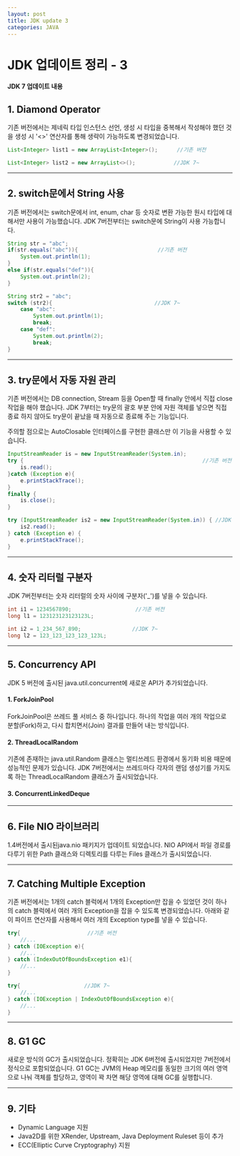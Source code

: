 ```yaml
---
layout: post
title: JDK update 3
categories: JAVA
---
```


# JDK 업데이트 정리 - 3

#### JDK 7 업데이트 내용

## 1.  Diamond Operator

기존 버전에서는 제네릭 타입 인스턴스 선언, 생성 시 타입을 중복해서 작성해야 했던 것을 생성 시 '<>' 연산자를 통해 생략이 가능하도록 변경되었습니다.

```java
List<Integer> list1 = new ArrayList<Integer>();      //기존 버전

List<Integer> list2 = new ArrayList<>();            //JDK 7~
```



---



## 2. switch문에서 String 사용

기존 버전에서는 switch문에서 int, enum, char 등 숫자로 변환 가능한 원시 타입에 대해서만 사용이 가능했습니다. JDK  7버전부터는 switch문에 String이 사용 가능합니다.

```java
String str = "abc";
if(str.equals("abc")){                         //기존 버전
	System.out.println(1);
}
else if(str.equals("def")){
	System.out.println(2);
}

String str2 = "abc";
switch (str2){                                //JDK 7~
    case "abc":
        System.out.println(1);
        break;
    case "def":
        System.out.println(2);
        break;
}
```

---



## 3.  try문에서 자동 자원 관리

기존 버전에서는 DB connection, Stream 등을 Open할 때 finally 안에서 직접 close 작업을 해야 했습니다. JDK 7부터는 try문의 괄호 부분 안에 자원 객체를 넣으면 직접 종료 하지 않아도 try문이 끝났을 때 자동으로 종료해 주는 기능입니다.

주의할 점으로는 AutoClosable 인터페이스를 구현한 클래스만 이 기능을 사용할 수 있습니다.

```java
InputStreamReader is = new InputStreamReader(System.in);
try {                                                        //기존 버전
    is.read();
}catch (Exception e){
    e.printStackTrace();
}
finally {
    is.close();
}

try (InputStreamReader is2 = new InputStreamReader(System.in)) { //JDK 7~
    is2.read();
} catch (Exception e) {
    e.printStackTrace();
}
```

---



## 4. 숫자 리터럴  구분자

 JDK 7버전부터는 숫자 리터럴의 숫자 사이에 구분자('_')를 넣을 수 있습니다.

```java
int i1 = 1234567890;                    //기존 버전
long l1 = 123123123123123L;

int i2 = 1_234_567_890;                //JDK 7~
long l2 = 123_123_123_123_123L;
```

---



## 5.  Concurrency API

JDK 5 버전에 출시된 java.util.concurrent에 새로운 API가 추가되었습니다.



####	 1. ForkJoinPool

ForkJoinPool은 쓰레드 풀 서비스 중 하나입니다. 하나의 작업을 여러 개의 작업으로 분할(Fork)하고, 다시 합치면서(Join) 결과를 만들어 내는 방식입니다.



#### 2. ThreadLocalRandom

기존에 존재하는 java.util.Random 클래스는 멀티쓰레드 환경에서 동기화 비용 때문에 성능적인 문제가 있습니다. JDK 7버전에서는 쓰레드마다 각자의 랜덤 생성기를 가지도록 하는 ThreadLocalRandom 클래스가 출시되었습니다.



#### 3. ConcurrentLinkedDeque



---



## 6. File NIO 라이브러리

1.4버전에서 출시된java.nio 패키지가 업데이트 되었습니다. NIO API에서 파일 경로를 다루기 위한 Path 클래스와 디렉토리를 다루는 Files 클래스가 출시되었습니다.

---



## 7.  Catching Multiple Exception

기존 버전에서는 1개의 catch 블럭에서 1개의 Exception만 잡을 수 있었던 것이 하나의 catch 블럭에서 여러 개의 Exception을 잡을 수 있도록 변경되었습니다. 아래와 같이 파이프 연산자를 사용해서 여러 개의 Exception type를 넣을 수 있습니다.

```java
try{                     //기존 버전
    //...
} catch (IOException e){
    //...
} catch (IndexOutOfBoundsException e1){
    //...
}

try{                    //JDK 7~
    //...
} catch (IOException | IndexOutOfBoundsException e){
   	//...
}
```

---



## 8. G1 GC

새로운 방식의 GC가 출시되었습니다. 정확히는 JDK 6버전에 출시되었지만 7버전에서 정식으로 포함되었습니다. G1 GC는 JVM의 Heap 메모리를 동일한 크기의 여러 영역으로 나눠 객체를 할당하고, 영역이 꽉 차면 해당 영역에 대해 GC를 실행합니다.

---



## 9. 기타

- Dynamic Language 지원
- Java2D를 위한 XRender, Upstream, Java Deployment Ruleset 등이 추가
- ECC(Elliptic Curve Cryptography) 지원

